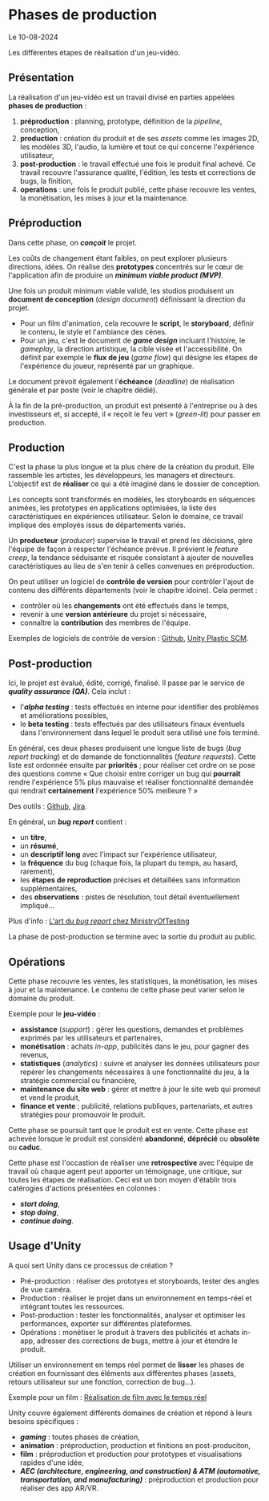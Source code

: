 # Phases de production

Le 10-08-2024

Les différentes étapes de réalisation d'un jeu-vidéo.

## Présentation

La réalisation d'un jeu-vidéo est un travail divisé en parties appelées **phases de production** :
1. **préproduction** : planning, prototype, définition de la *pipeline*, conception,
2. **production** : création du produit et de ses *assets* comme les images 2D, les modèles 3D, l'audio, la lumière et tout ce qui concerne l'expérience utilisateur,
3. **post-production** : le travail effectué une fois le produit final achevé. Ce travail recouvre l'assurance qualité, l'édition, les tests et corrections de bugs, la finition,
4. **operations** : une fois le produit publié, cette phase recouvre les ventes, la monétisation, les mises à jour et la maintenance.

## Préproduction

Dans cette phase, on ***conçoit*** le projet.

Les coûts de changement étant faibles, on peut explorer plusieurs directions, idées. On réalise des **prototypes** concentrés sur le cœur de l'application afin de produire un ***minimum viable product (MVP)***.

Une fois un produit minimum viable validé, les studios produisent un **document de conception** (*design document*) définissant la direction du projet. 

- Pour un film d'animation, cela recouvre le **script**, le **storyboard**, définir le contenu, le style et l'ambiance des cènes.
- Pour un jeu, c'est le document de ***game design*** incluant l'histoire, le *gameplay*, la direction artistique, la cible visée et l'accessibilité. On définit par exemple le **flux de jeu** (*game flow*) qui désigne les étapes de l'expérience du joueur, représenté par un graphique.

Le document prévoit également l'**échéance** (*deadline*) de réalisation générale et par poste (voir le chapitre dédié).

À la fin de la pré-production, un produit est présenté à l'entreprise ou à des investisseurs et, si accepté, il « reçoit le feu vert » (*green-lit*) pour passer en production.

## Production

C'est la phase la plus longue et la plus chère de la création du produit. Elle rassemble les artistes, les développeurs, les managers et directeurs. L'objectif est de **réaliser** ce qui a été imaginé dans le dossier de conception.

Les concepts sont transformés en modèles, les storyboards en séquences animées, les prototypes en applications optimisées, la liste des caractéristiques en expériences utilisateur. Selon le domaine, ce travail implique des employés issus de départements variés.

Un **producteur** (*producer*) supervise le travail et prend les décisions, gère l'équipe de façon à respecter l'échéance prévue. Il prévient le *feature creep*, la tendance séduisante et risquée consistant à ajouter de nouvelles caractéristiques au lieu de s'en tenir à celles convenues en préproduction.

On peut utiliser un logiciel de **contrôle de version** pour contrôler l'ajout de contenu des différents départements (voir le chapitre idoine). Cela permet :
- contrôler où les **changements** ont été effectués dans le temps,
- revenir à une **version antérieure** du projet si nécessaire,
- connaître la **contribution** des membres de l'équipe.

Exemples de logiciels de contrôle de version : [Github](https://github.com/ "Github"), [Unity Plastic SCM](https://unity.com/fr/products/plastic-scm "Unity Plastic SCM").

## Post-production

Ici, le projet est évalué, édité, corrigé, finalisé. Il passe par le service de ***quality assurance (QA)***. Cela inclut :
- l'***alpha testing*** : tests effectués en interne pour identifier des problèmes et améliorations possibles,
- le **beta testing** : tests effectués par des utilisateurs finaux éventuels dans l'environnement dans lequel le produit sera utilisé une fois terminé.

En général, ces deux phases produisent une longue liste de bugs (*bug report tracking*) et de demande de fonctionnalités (*feature requests*). Cette liste est ordonnée ensuite par **priorités** ; pour réaliser cet ordre on se pose des questions comme « Que choisir entre corriger un bug qui **pourrait** rendre l'expérience 5% plus mauvaise et réaliser fonctionnalité demandée qui rendrait **certainement** l'expérience 50% meilleure ? »

Des outils : [Github](https://github.com/ "Github"), [Jira](https://www.atlassian.com/fr/software/jira "Jira").

En général, un ***bug report*** contient : 
- un **titre**, 
- un **résumé**,
- un **descriptif long** avec l'impact sur l'expérience utilisateur,
- la **fréquence** du bug (chaque fois, la plupart du temps, au hasard, rarement),
- les **étapes de reproduction** précises et détaillées sans information supplémentaires,
- des **observations** : pistes de résolution, tout détail éventuellement impliqué...

Plus d'info : [L'art du *bug report* chez MinistryOfTesting](https://www.ministryoftesting.com/dojo/lessons/the-art-of-the-bug-report "L'art du bug report chez MinistryOfTesting")

La phase de post-production se termine avec la sortie du produit au public.

## Opérations

Cette phase recouvre les ventes, les statistiques, la monétisation, les mises à jour et la maintenance. Le contenu de cette phase peut varier selon le domaine du produit.

Exemple pour le **jeu-vidéo** :
- **assistance** (*support*) : gérer les questions, demandes et problèmes exprimés par les utilisateurs et partenaires,
- **monétisation** : achats *in-app*, publicités dans le jeu, pour gagner des revenus,
- **statistiques** (*analytics*) : suivre et analyser les données utilisateurs pour repérer les changements nécessaires à une fonctionnalité du jeu, à la stratégie commercial ou financière,
- **maintenance du site web** : gérer et mettre à jour le site web qui promeut et vend le produit,
- **finance et vente** : publicité, relations publiques, partenariats, et autres stratégies pour promouvoir le produit.

Cette phase se poursuit tant que le produit est en vente. Cette phase est achevée lorsque le produit est considéré **abandonné**, **déprécié** ou **obsolète** ou **caduc**.

Cette phase est l'occastion de réaliser une **retrospective** avec l'équipe de travail où chaque agent peut apporter un témoignage, une critique, sur toutes les étapes de réalisation. Ceci est un bon moyen d'établir trois catérogies d'actions présentées en colonnes :
- ***start doing***,
- ***stop doing***,
- ***continue doing***.

## Usage d'Unity

A quoi sert Unity dans ce processus de création ?

- Pré-production : réaliser des prototyes et storyboards, tester des angles de vue caméra.
- Production : réaliser le projet dans un environnement en temps-réel et intégrant toutes les ressources.
- Post-production : tester les fonctionnalités, analyser et optimiser les performances, exporter sur différentes plateformes.
- Opérations : monétiser le produit à travers des publicités et achats in-app, adresser des corrections de bugs, mettre à jour et étendre le produit.

Utiliser un environnement en temps réel permet de **lisser** les phases de création en fournissant des éléments aux différentes phases (assets, retours utilisateur sur une fonction, correction de bug...).

Exemple pour un film : [Réalisation de film avec le temps réel](https://unity.com/solutions/real-time-filmmaking-explained#new-and-improved-workflow "Réalisation de film avec le temps réel")

Unity couvre également différents domaines de création et répond à leurs besoins spécifiques :
- ***gaming*** : toutes phases de création,
- **animation** : préproduction, production et finitions en post-produciton,
- **film** : préproduction et production pour prototypes et visualisations rapides d'une idée,
- ***AEC (architecture, engineering, and construction) & ATM (automotive, transportation, and manufacturing)*** : préproduction et production pour réaliser des app AR/VR.
